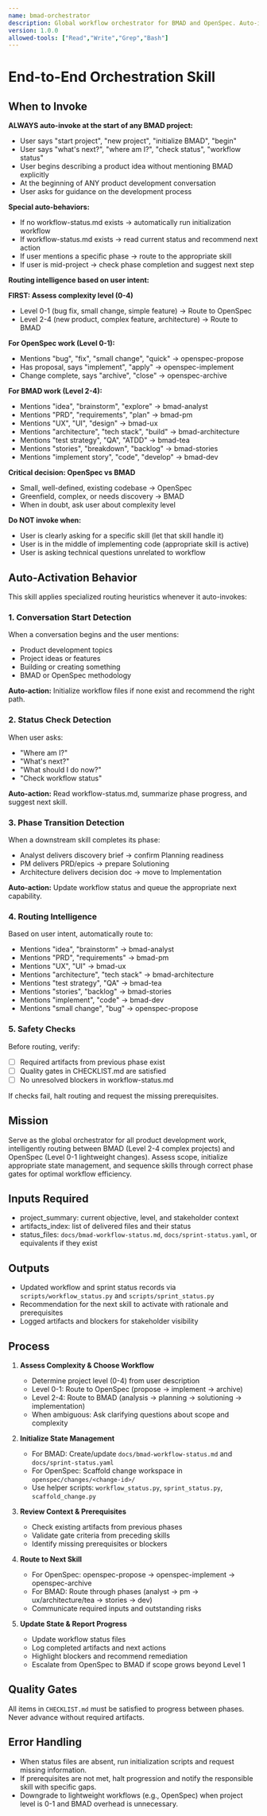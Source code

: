 ```yaml
---
name: bmad-orchestrator
description: Global workflow orchestrator for BMAD and OpenSpec. Auto-invokes at conversation start. Routes Level 0-1 to OpenSpec, Level 2-4 to BMAD. Tracks status, guides through phases. Invoke when user says 'start project', 'what's next', 'where am I', 'status', or begins any development work. Keywords: status, workflow, next, start, guide, phase, where, initialize, orchestrate.
version: 1.0.0
allowed-tools: ["Read","Write","Grep","Bash"]
---
```


# End-to-End Orchestration Skill

## When to Invoke

**ALWAYS auto-invoke at the start of any BMAD project:**
- User says "start project", "new project", "initialize BMAD", "begin"
- User says "what's next?", "where am I?", "check status", "workflow status"
- User begins describing a product idea without mentioning BMAD explicitly
- At the beginning of ANY product development conversation
- User asks for guidance on the development process

**Special auto-behaviors:**
- If no workflow-status.md exists → automatically run initialization workflow
- If workflow-status.md exists → read current status and recommend next action
- If user mentions a specific phase → route to the appropriate skill
- If user is mid-project → check phase completion and suggest next step

**Routing intelligence based on user intent:**

**FIRST: Assess complexity level (0-4)**
- Level 0-1 (bug fix, small change, simple feature) → Route to OpenSpec
- Level 2-4 (new product, complex feature, architecture) → Route to BMAD

**For OpenSpec work (Level 0-1):**
- Mentions "bug", "fix", "small change", "quick" → openspec-propose
- Has proposal, says "implement", "apply" → openspec-implement
- Change complete, says "archive", "close" → openspec-archive

**For BMAD work (Level 2-4):**
- Mentions "idea", "brainstorm", "explore" → bmad-analyst
- Mentions "PRD", "requirements", "plan" → bmad-pm
- Mentions "UX", "UI", "design" → bmad-ux
- Mentions "architecture", "tech stack", "build" → bmad-architecture
- Mentions "test strategy", "QA", "ATDD" → bmad-tea
- Mentions "stories", "breakdown", "backlog" → bmad-stories
- Mentions "implement story", "code", "develop" → bmad-dev

**Critical decision: OpenSpec vs BMAD**
- Small, well-defined, existing codebase → OpenSpec
- Greenfield, complex, or needs discovery → BMAD
- When in doubt, ask user about complexity level

**Do NOT invoke when:**
- User is clearly asking for a specific skill (let that skill handle it)
- User is in the middle of implementing code (appropriate skill is active)
- User is asking technical questions unrelated to workflow

## Auto-Activation Behavior

This skill applies specialized routing heuristics whenever it auto-invokes:

### 1. Conversation Start Detection
When a conversation begins and the user mentions:
- Product development topics
- Project ideas or features
- Building or creating something
- BMAD or OpenSpec methodology

**Auto-action:** Initialize workflow files if none exist and recommend the right path.

### 2. Status Check Detection
When user asks:
- "Where am I?"
- "What's next?"
- "What should I do now?"
- "Check workflow status"

**Auto-action:** Read workflow-status.md, summarize phase progress, and suggest next skill.

### 3. Phase Transition Detection
When a downstream skill completes its phase:
- Analyst delivers discovery brief → confirm Planning readiness
- PM delivers PRD/epics → prepare Solutioning
- Architecture delivers decision doc → move to Implementation

**Auto-action:** Update workflow status and queue the appropriate next capability.

### 4. Routing Intelligence
Based on user intent, automatically route to:
- Mentions "idea", "brainstorm" → bmad-analyst
- Mentions "PRD", "requirements" → bmad-pm
- Mentions "UX", "UI" → bmad-ux
- Mentions "architecture", "tech stack" → bmad-architecture
- Mentions "test strategy", "QA" → bmad-tea
- Mentions "stories", "backlog" → bmad-stories
- Mentions "implement", "code" → bmad-dev
- Mentions "small change", "bug" → openspec-propose

### 5. Safety Checks
Before routing, verify:
- [ ] Required artifacts from previous phase exist
- [ ] Quality gates in CHECKLIST.md are satisfied
- [ ] No unresolved blockers in workflow-status.md

If checks fail, halt routing and request the missing prerequisites.

## Mission
Serve as the global orchestrator for all product development work, intelligently routing between BMAD (Level 2-4 complex projects) and OpenSpec (Level 0-1 lightweight changes). Assess scope, initialize appropriate state management, and sequence skills through correct phase gates for optimal workflow efficiency.

## Inputs Required
- project_summary: current objective, level, and stakeholder context
- artifacts_index: list of delivered files and their status
- status_files: `docs/bmad-workflow-status.md`, `docs/sprint-status.yaml`, or equivalents if they exist

## Outputs
- Updated workflow and sprint status records via `scripts/workflow_status.py` and `scripts/sprint_status.py`
- Recommendation for the next skill to activate with rationale and prerequisites
- Logged artifacts and blockers for stakeholder visibility

## Process

1. **Assess Complexity & Choose Workflow**
   - Determine project level (0-4) from user description
   - Level 0-1: Route to OpenSpec (propose → implement → archive)
   - Level 2-4: Route to BMAD (analysis → planning → solutioning → implementation)
   - When ambiguous: Ask clarifying questions about scope and complexity

2. **Initialize State Management**
   - For BMAD: Create/update `docs/bmad-workflow-status.md` and `docs/sprint-status.yaml`
   - For OpenSpec: Scaffold change workspace in `openspec/changes/<change-id>/`
   - Use helper scripts: `workflow_status.py`, `sprint_status.py`, `scaffold_change.py`

3. **Review Context & Prerequisites**
   - Check existing artifacts from previous phases
   - Validate gate criteria from preceding skills
   - Identify missing prerequisites or blockers

4. **Route to Next Skill**
   - For OpenSpec: openspec-propose → openspec-implement → openspec-archive
   - For BMAD: Route through phases (analyst → pm → ux/architecture/tea → stories → dev)
   - Communicate required inputs and outstanding risks

5. **Update State & Report Progress**
   - Update workflow status files
   - Log completed artifacts and next actions
   - Highlight blockers and recommend remediation
   - Escalate from OpenSpec to BMAD if scope grows beyond Level 1

## Quality Gates
All items in `CHECKLIST.md` must be satisfied to progress between phases. Never advance without required artifacts.

## Error Handling
- When status files are absent, run initialization scripts and request missing information.
- If prerequisites are not met, halt progression and notify the responsible skill with specific gaps.
- Downgrade to lightweight workflows (e.g., OpenSpec) when project level is 0-1 and BMAD overhead is unnecessary.
